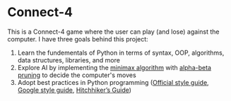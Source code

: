 # Connect-4
This is a Connect-4 game where the user can play (and lose) against the computer.  I have three goals behind this project:
1. Learn the fundementals of Python in terms of syntax, OOP, algorithms, data structures, libraries, and more
2. Explore AI by implementing the [minimax algorithm](https://en.wikipedia.org/wiki/Minimax) with [alpha-beta pruning](https://en.wikipedia.org/wiki/Alpha%E2%80%93beta_pruning) to decide the computer's moves
3. Adopt best practices in Python programming ([Official style guide](https://peps.python.org/pep-0008/#whitespace-in-expressions-and-statements), [Google style guide](https://google.github.io/styleguide/pyguide.html), [Hitchhiker’s Guide](https://docs.python-guide.org/))
